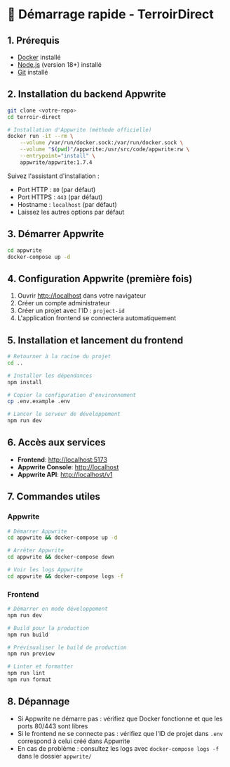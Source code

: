 # 🚀 Démarrage rapide - TerroirDirect

## 1. Prérequis

- [Docker](https://docs.docker.com/get-docker/) installé
- [Node.js](https://nodejs.org/) (version 18+) installé
- [Git](https://git-scm.com/) installé

## 2. Installation du backend Appwrite

```bash
git clone <votre-repo>
cd terroir-direct

# Installation d'Appwrite (méthode officielle)
docker run -it --rm \
    --volume /var/run/docker.sock:/var/run/docker.sock \
    --volume "$(pwd)"/appwrite:/usr/src/code/appwrite:rw \
    --entrypoint="install" \
    appwrite/appwrite:1.7.4
```

Suivez l'assistant d'installation :

- Port HTTP : `80` (par défaut)
- Port HTTPS : `443` (par défaut)
- Hostname : `localhost` (par défaut)
- Laissez les autres options par défaut

## 3. Démarrer Appwrite

```bash
cd appwrite
docker-compose up -d
```

## 4. Configuration Appwrite (première fois)

1. Ouvrir <http://localhost> dans votre navigateur
2. Créer un compte administrateur
3. Créer un projet avec l'ID : `project-id`
4. L'application frontend se connectera automatiquement

## 5. Installation et lancement du frontend

```bash
# Retourner à la racine du projet
cd ..

# Installer les dépendances
npm install

# Copier la configuration d'environnement
cp .env.example .env

# Lancer le serveur de développement
npm run dev
```

## 6. Accès aux services

- **Frontend**: <http://localhost:5173>
- **Appwrite Console**: <http://localhost>
- **Appwrite API**: <http://localhost/v1>

## 7. Commandes utiles

### Appwrite

```bash
# Démarrer Appwrite
cd appwrite && docker-compose up -d

# Arrêter Appwrite
cd appwrite && docker-compose down

# Voir les logs Appwrite
cd appwrite && docker-compose logs -f
```

### Frontend

```bash
# Démarrer en mode développement
npm run dev

# Build pour la production
npm run build

# Prévisualiser le build de production
npm run preview

# Linter et formatter
npm run lint
npm run format
```

## 8. Dépannage

- Si Appwrite ne démarre pas : vérifiez que Docker fonctionne et que les ports 80/443 sont libres
- Si le frontend ne se connecte pas : vérifiez que l'ID de projet dans `.env` correspond à celui créé dans Appwrite
- En cas de problème : consultez les logs avec `docker-compose logs -f` dans le dossier `appwrite/`
